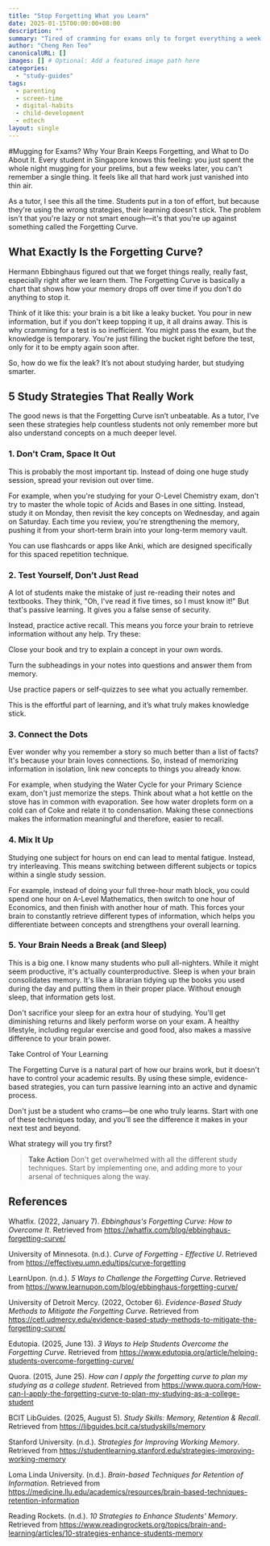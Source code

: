 ```yaml
---
title: "Stop Forgetting What you Learn"
date: 2025-01-15T00:00:00+08:00
description: ""
summary: "Tired of cramming for exams only to forget everything a week later? This post explains why your brain keeps forgetting new information. Learn how to study smarter not harder."
author: "Cheng Ren Teo"
canonicalURL: []
images: [] # Optional: Add a featured image path here
categories:
  - "study-guides"
tags:
  - parenting
  - screen-time
  - digital-habits
  - child-development
  - edtech
layout: single
---
```


#Mugging for Exams? Why Your Brain Keeps Forgetting, and What to Do About It.
Every student in Singapore knows this feeling: you just spent the whole night mugging for your prelims, but a few weeks later, you can't remember a single thing. It feels like all that hard work just vanished into thin air.

As a tutor, I see this all the time. Students put in a ton of effort, but because they're using the wrong strategies, their learning doesn't stick. The problem isn't that you're lazy or not smart enough—it's that you're up against something called the Forgetting Curve.

## What Exactly Is the Forgetting Curve?

Hermann Ebbinghaus figured out that we forget things really, really fast, especially right after we learn them. The Forgetting Curve is basically a chart that shows how your memory drops off over time if you don't do anything to stop it.

Think of it like this: your brain is a bit like a leaky bucket. You pour in new information, but if you don't keep topping it up, it all drains away. This is why cramming for a test is so inefficient. You might pass the exam, but the knowledge is temporary. You're just filling the bucket right before the test, only for it to be empty again soon after.

So, how do we fix the leak? It’s not about studying harder, but studying smarter.

## 5 Study Strategies That Really Work

The good news is that the Forgetting Curve isn’t unbeatable. As a tutor, I’ve seen these strategies help countless students not only remember more but also understand concepts on a much deeper level.

### 1. Don't Cram, Space It Out

This is probably the most important tip. Instead of doing one huge study session, spread your revision out over time.

For example, when you're studying for your O-Level Chemistry exam, don't try to master the whole topic of Acids and Bases in one sitting. Instead, study it on Monday, then revisit the key concepts on Wednesday, and again on Saturday. Each time you review, you're strengthening the memory, pushing it from your short-term brain into your long-term memory vault.

You can use flashcards or apps like Anki, which are designed specifically for this spaced repetition technique.

### 2. Test Yourself, Don’t Just Read

A lot of students make the mistake of just re-reading their notes and textbooks. They think, "Oh, I've read it five times, so I must know it!" But that's passive learning. It gives you a false sense of security.

Instead, practice active recall. This means you force your brain to retrieve information without any help. Try these:

Close your book and try to explain a concept in your own words.

Turn the subheadings in your notes into questions and answer them from memory.

Use practice papers or self-quizzes to see what you actually remember.

This is the effortful part of learning, and it’s what truly makes knowledge stick.

### 3. Connect the Dots

Ever wonder why you remember a story so much better than a list of facts? It's because your brain loves connections. So, instead of memorizing information in isolation, link new concepts to things you already know.

For example, when studying the Water Cycle for your Primary Science exam, don't just memorize the steps. Think about what a hot kettle on the stove has in common with evaporation. See how water droplets form on a cold can of Coke and relate it to condensation. Making these connections makes the information meaningful and therefore, easier to recall.

### 4. Mix It Up

Studying one subject for hours on end can lead to mental fatigue. Instead, try interleaving. This means switching between different subjects or topics within a single study session.

For example, instead of doing your full three-hour math block, you could spend one hour on A-Level Mathematics, then switch to one hour of Economics, and then finish with another hour of math. This forces your brain to constantly retrieve different types of information, which helps you differentiate between concepts and strengthens your overall learning.

### 5. Your Brain Needs a Break (and Sleep)

This is a big one. I know many students who pull all-nighters. While it might seem productive, it's actually counterproductive. Sleep is when your brain consolidates memory. It's like a librarian tidying up the books you used during the day and putting them in their proper place. Without enough sleep, that information gets lost.

Don't sacrifice your sleep for an extra hour of studying. You'll get diminishing returns and likely perform worse on your exam. A healthy lifestyle, including regular exercise and good food, also makes a massive difference to your brain power.

Take Control of Your Learning

The Forgetting Curve is a natural part of how our brains work, but it doesn't have to control your academic results. By using these simple, evidence-based strategies, you can turn passive learning into an active and dynamic process.

Don't just be a student who crams—be one who truly learns. Start with one of these techniques today, and you’ll see the difference it makes in your next test and beyond. 

What strategy will you try first?

> **Take Action**
> Don't get overwhelmed with all the different study techniques. Start by implementing one, and adding more to your arsenal of techniques along the way.

## References

Whatfix. (2022, January 7). *Ebbinghaus's Forgetting Curve: How to Overcome It*. Retrieved from https://whatfix.com/blog/ebbinghaus-forgetting-curve/

University of Minnesota. (n.d.). *Curve of Forgetting - Effective U*. Retrieved from https://effectiveu.umn.edu/tips/curve-forgetting

LearnUpon. (n.d.). *5 Ways to Challenge the Forgetting Curve*. Retrieved from https://www.learnupon.com/blog/ebbinghaus-forgetting-curve/

University of Detroit Mercy. (2022, October 6). *Evidence-Based Study Methods to Mitigate the Forgetting Curve*. Retrieved from https://cetl.udmercy.edu/evidence-based-study-methods-to-mitigate-the-forgetting-curve/

Edutopia. (2025, June 13). *3 Ways to Help Students Overcome the Forgetting Curve*. Retrieved from https://www.edutopia.org/article/helping-students-overcome-forgetting-curve/

Quora. (2015, June 25). *How can I apply the forgetting curve to plan my studying as a college student*. Retrieved from https://www.quora.com/How-can-I-apply-the-forgetting-curve-to-plan-my-studying-as-a-college-student

BCIT LibGuides. (2025, August 5). *Study Skills: Memory, Retention & Recall*. Retrieved from https://libguides.bcit.ca/studyskills/memory

Stanford University. (n.d.). *Strategies for Improving Working Memory*. Retrieved from https://studentlearning.stanford.edu/strategies-improving-working-memory

Loma Linda University. (n.d.). *Brain-based Techniques for Retention of Information*. Retrieved from https://medicine.llu.edu/academics/resources/brain-based-techniques-retention-information

Reading Rockets. (n.d.). *10 Strategies to Enhance Students' Memory*. Retrieved from https://www.readingrockets.org/topics/brain-and-learning/articles/10-strategies-enhance-students-memory

